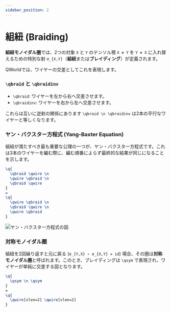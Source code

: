 ```yaml
---
sidebar_position: 2
---
```


# 組紐 (Braiding)

**組紐モノイダル圏**では、2つの対象 `X` と `Y` のテンソル積 `X ⊗ Y` を `Y ⊗ X` に入れ替えるための特別な射 `σ_{X,Y}`（**組紐**または**ブレイディング**）が定義されます。

QWorldでは、ワイヤーの交差としてこれを表現します。

### `\qbraid` と `\qbraidinv`

- `\qbraid`: ワイヤーを左から右へ交差させます。
- `\qbraidinv`: ワイヤーを右から左へ交差させます。

これらは互いに逆射の関係にあります `\qbraid \n \qbraidinv` は2本の平行なワイヤーと等しくなります。

### ヤン・バクスター方程式 (Yang-Baxter Equation)

組紐が満たすべき最も重要な公理の一つが、ヤン・バクスター方程式です。これは3本のワイヤーを編む際に、編む順番によらず最終的な結果が同じになることを示します。

```latex
\q{
  \qbraid \qwire \n
  \qwire \qbraid \n
  \qbraid \qwire
}
=
\q{
  \qwire \qbraid \n
  \qbraid \qwire \n
  \qwire \qbraid
}
```

![ヤン・バクスター方程式の図](https://placehold.co/400x300/F3F4F6/333333?text=Yang-Baxter%20Equation)

### 対称モノイダル圏

組紐を2回繰り返すと元に戻る (`σ_{Y,X} ∘ σ_{X,Y} = id`) 場合、その圏は**対称モノイダル圏**と呼ばれます。このとき、ブレイディングは `\qsym` で表現され、ワイヤーが単純に交差する図となります。

```latex
\q{
  \qsym \n \qsym
}
=
\q{
  \qwire[vlen=2] \qwire[vlen=2]
}
```
